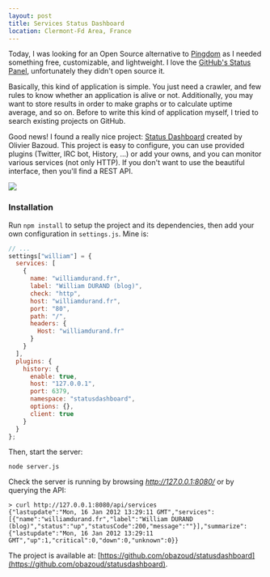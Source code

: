 ```yaml
---
layout: post
title: Services Status Dashboard
location: Clermont-Fd Area, France
---
```


Today, I was looking for an Open Source alternative to [Pingdom](http://www.pingdom.com/a1/) as I needed something
free, customizable, and lightweight. I love the [GitHub's Status Panel](http://status.github.com), unfortunately
they didn't open source it.

Basically, this kind of application is simple. You just need a crawler, and few rules to know whether an application is alive
or not. Additionally, you may want to store results in order to make graphs or to calculate uptime average, and so on.
Before to write this kind of application myself, I tried to search existing projects on GitHub.

Good news! I found a really nice project: [Status Dashboard](https://github.com/obazoud/statusdashboard) created by
Olivier Bazoud. This project is easy to configure, you can use provided plugins (Twitter, IRC bot, History, ...) or add your owns,
and you can monitor various services (not only HTTP). If you don't want to use the beautiful interface, then you'll find
a REST API.

![](/images/posts/statusdashboard.png)

### Installation

Run `npm install` to setup the project and its dependencies, then add your own configuration in `settings.js`. Mine is:

```javascript
// ...
settings["william"] = {
  services: [
    {
      name: "williamdurand.fr",
      label: "William DURAND (blog)",
      check: "http",
      host: "williamdurand.fr",
      port: "80",
      path: "/",
      headers: {
        Host: "williamdurand.fr"
      }
    }
  ],
  plugins: {
    history: {
      enable: true,
      host: "127.0.0.1",
      port: 6379,
      namespace: "statusdashboard",
      options: {},
      client: true
    }
  }
};
```

Then, start the server:

    node server.js

Check the server is running by browsing _http://127.0.0.1:8080/_ or by querying the API:

    > curl http://127.0.0.1:8080/api/services
    {"lastupdate":"Mon, 16 Jan 2012 13:29:11 GMT","services":[{"name":"williamdurand.fr","label":"William DURAND (blog)","status":"up","statusCode":200,"message":""}],"summarize":{"lastupdate":"Mon, 16 Jan 2012 13:29:11 GMT","up":1,"critical":0,"down":0,"unknown":0}}

The project is available at: [https://github.com/obazoud/statusdashboard](https://github.com/obazoud/statusdashboard).
